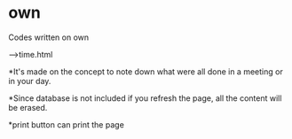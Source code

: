 # own
Codes written on own


-->time.html

*It's made on the concept to note down what were all done in a meeting or in your day.

*Since database is not included if you refresh the page, all the content will be erased.

*print button can print the page
